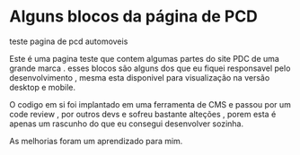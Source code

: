 # Alguns blocos da página de PCD 

teste pagina de pcd automoveis 


Este é uma pagina teste que contem algumas partes do site PDC de uma grande marca . 
esses blocos são alguns dos que eu fiquei responsavel pelo desenvolvimento , mesma esta disponivel para visualização na versão desktop e mobile. 

O codigo em si foi implantado em uma ferramenta de CMS e passou por um code review
, por outros devs e sofreu bastante alteções , porem esta é apenas um rascunho do que eu consegui desenvolver sozinha.

As melhorias foram um aprendizado para mim.
